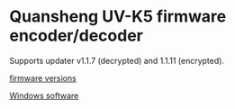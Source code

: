 # Quansheng UV-K5 firmware encoder/decoder

Supports updater v1.1.7 (decrypted) and 1.1.11 (encrypted).

[firmware versions](https://drive.google.com/drive/folders/1GXWjiW0geMiAnVxWpm5rf6OUlXT43ZzB?usp=share_link)

[Windows software](https://drive.google.com/drive/folders/1rpQGXZpt3b9hQrC_2rx-hFjnlO8SdsRb?usp=sharing)
